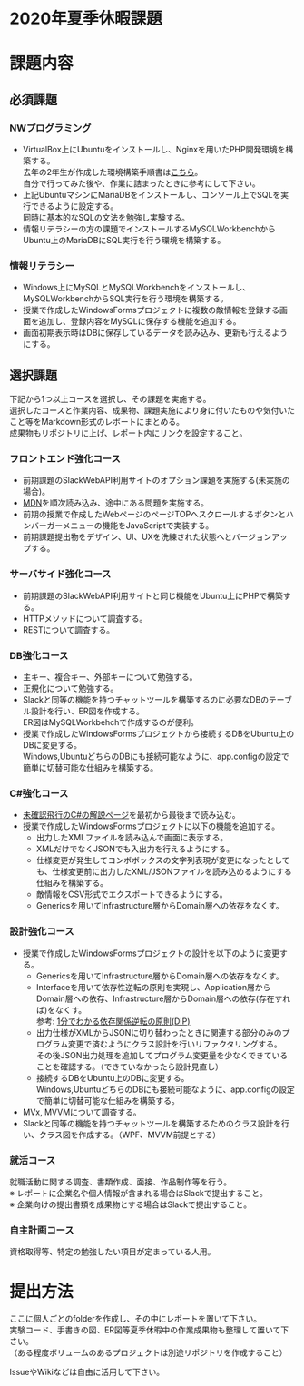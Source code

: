 # 2020年夏季休暇課題
# 課題内容

## 必須課題
### NWプログラミング
- VirtualBox上にUbuntuをインストールし、Nginxを用いたPHP開発環境を構築する。  
  去年の2年生が作成した環境構築手順書は[こちら](https://github.com/human-osaka-game-2018/NWAndToolHomework/tree/master/HowToCreatePhpDevelopmentEnvironment)。  
  自分で行ってみた後や、作業に詰まったときに参考にして下さい。
- 上記UbuntuマシンにMariaDBをインストールし、コンソール上でSQLを実行できるように設定する。  
  同時に基本的なSQLの文法を勉強し実験する。
- 情報リテラシーの方の課題でインストールするMySQLWorkbenchからUbuntu上のMariaDBにSQL実行を行う環境を構築する。

### 情報リテラシー
- Windows上にMySQLとMySQLWorkbenchをインストールし、MySQLWorkbenchからSQL実行を行う環境を構築する。  
- 授業で作成したWindowsFormsプロジェクトに複数の敵情報を登録する画面を追加し、登録内容をMySQLに保存する機能を追加する。  
- 画面初期表示時はDBに保存しているデータを読み込み、更新も行えるようにする。

## 選択課題
下記から1つ以上コースを選択し、その課題を実施する。  
選択したコースと作業内容、成果物、課題実施により身に付いたものや気付いたこと等をMarkdown形式のレポートにまとめる。  
成果物もリポジトリに上げ、レポート内にリンクを設定すること。

### フロントエンド強化コース
- 前期課題のSlackWebAPI利用サイトのオプション課題を実施する(未実施の場合)。
- [MDN](https://developer.mozilla.org/ja/docs/Learn/Getting_started_with_the_web)を順次読み込み、途中にある問題を実施する。
- 前期の授業で作成したWebページのページTOPへスクロールするボタンとハンバーガーメニューの機能をJavaScriptで実装する。
- 前期課題提出物をデザイン、UI、UXを洗練された状態へとバージョンアップする。

### サーバサイド強化コース
- 前期課題のSlackWebAPI利用サイトと同じ機能をUbuntu上にPHPで構築する。
- HTTPメソッドについて調査する。
- RESTについて調査する。

### DB強化コース
- 主キー、複合キー、外部キーについて勉強する。
- 正規化について勉強する。
- Slackと同等の機能を持つチャットツールを構築するのに必要なDBのテーブル設計を行い、ER図を作成する。  
  ER図はMySQLWorkbehchで作成するのが便利。
- 授業で作成したWindowsFormsプロジェクトから接続するDBをUbuntu上のDBに変更する。  
  Windows,UbuntuどちらのDBにも接続可能なように、app.configの設定で簡単に切替可能な仕組みを構築する。 

### C#強化コース
- [未確認飛行のC#の解説ページ](https://ufcpp.net/study/csharp/)を最初から最後まで読み込む。
- 授業で作成したWindowsFormsプロジェクトに以下の機能を追加する。
  - 出力したXMLファイルを読み込んで画面に表示する。
  - XMLだけでなくJSONでも入出力を行えるようにする。
  - 仕様変更が発生してコンボボックスの文字列表現が変更になったとしても、仕様変更前に出力したXML/JSONファイルを読み込めるようにする仕組みを構築する。
  - 敵情報をCSV形式でエクスポートできるようにする。
  - Genericsを用いてInfrastructure層からDomain層への依存をなくす。

### 設計強化コース
- 授業で作成したWindowsFormsプロジェクトの設計を以下のように変更する。
  - Genericsを用いてInfrastructure層からDomain層への依存をなくす。
  - Interfaceを用いて依存性逆転の原則を実現し、Application層からDomain層への依存、Infrastructure層からDomain層への依存(存在すれば)をなくす。  
    参考: [1分でわかる依存関係逆転の原則(DIP)](https://qiita.com/wanko5296/items/29e74cc7dd7562624d08)
  - 出力仕様がXMLからJSONに切り替わったときに関連する部分のみのプログラム変更で済むようにクラス設計を行いリファクタリングする。  
    その後JSON出力処理を追加してプログラム変更量を少なくできていることを確認する。（できていなかったら設計見直し）
  - 接続するDBをUbuntu上のDBに変更する。  
    Windows,UbuntuどちらのDBにも接続可能なように、app.configの設定で簡単に切替可能な仕組みを構築する。
- MVx, MVVMについて調査する。
- Slackと同等の機能を持つチャットツールを構築するためのクラス設計を行い、クラス図を作成する。（WPF、MVVM前提とする）

### 就活コース
就職活動に関する調査、書類作成、面接、作品制作等を行う。  
※ レポートに企業名や個人情報が含まれる場合はSlackで提出すること。  
※ 企業向けの提出書類を成果物とする場合はSlackで提出すること。  

### 自主計画コース
資格取得等、特定の勉強したい項目が定まっている人用。


# 提出方法
ここに個人ごとのfolderを作成し、その中にレポートを置いて下さい。  
実験コード、手書きの図、ER図等夏季休暇中の作業成果物も整理して置いて下さい。  
（ある程度ボリュームのあるプロジェクトは別途リポジトリを作成すること）

IssueやWikiなどは自由に活用して下さい。